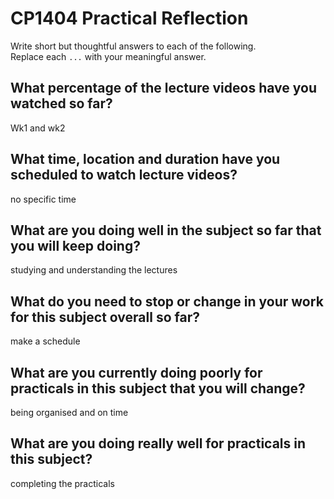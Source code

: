 # CP1404 Practical Reflection

Write short but thoughtful answers to each of the following.  
Replace each `...` with your meaningful answer.

## What percentage of the lecture videos have you watched so far?

Wk1 and wk2

## What time, location and duration have you scheduled to watch lecture videos?

no specific time

## What are you doing well in the subject so far that you will keep doing?

studying and understanding the lectures

## What do you need to stop or change in your work for this subject overall so far?

make a schedule

## What are you currently doing poorly for practicals in this subject that you will change?

being organised and on time

## What are you doing really well for practicals in this subject?

completing the practicals
